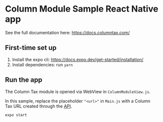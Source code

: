 # Column Module Sample React Native app

See the full documentation here: https://docs.columntax.com/

## First-time set up

1. Install the expo cli: https://docs.expo.dev/get-started/installation/
1. Install dependencies: run `yarn`

## Run the app

The Column Tax module is opened via WebView in `ColumnModuleView.js`.

In this sample, replace the placeholder `"<url>"` in `Main.js` with a Column Tax URL
created through the [API](https://docs.columntax.com/reference/express-initialize-tax-filing).

```
expo start
```
